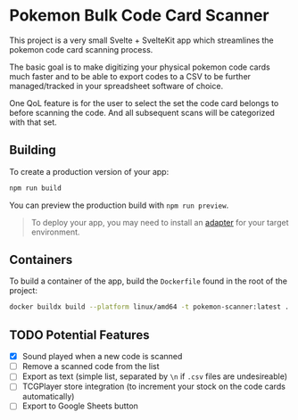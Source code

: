 # Pokemon Bulk Code Card Scanner

This project is a very small Svelte + SvelteKit app which streamlines the pokemon code card scanning process.

The basic goal is to make digitizing your physical pokemon code cards much faster and to be able to export codes to a CSV to be further managed/tracked in your spreadsheet software of choice.

One QoL feature is for the user to select the set the code card belongs to before scanning the code. And all subsequent scans will be categorized with that set. 

## Building

To create a production version of your app:

```bash
npm run build
```

You can preview the production build with `npm run preview`.

> To deploy your app, you may need to install an [adapter](https://svelte.dev/docs/kit/adapters) for your target environment.

## Containers

To build a container of the app, build the `Dockerfile` found in the root of the project:

```bash
docker buildx build --platform linux/amd64 -t pokemon-scanner:latest .
```

## TODO Potential Features

- [x] Sound played when a new code is scanned
- [ ] Remove a scanned code from the list
- [ ] Export as text (simple list, separated by `\n` if `.csv` files are undesireable)
- [ ] TCGPlayer store integration (to increment your stock on the code cards automatically)
- [ ] Export to Google Sheets button
